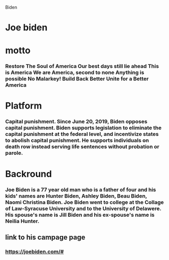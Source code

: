Biden
# Joe biden


# motto
### Restore The Soul of America Our best days still lie ahead This is America We are America, second to none Anything is possible No Malarkey! Build Back Better Unite for a Better America
# Platform

### Capital punishment. Since June 20, 2019, Biden opposes capital punishment. Biden supports legislation to eliminate the capital punishment at the federal level, and incentivize states to abolish capital punishment. He supports individuals on death row instead serving life sentences without probation or parole.
# Backround
### Joe Biden is a 77 year old man who is a father of four and his kids' names are Hunter Biden, Ashley Biden, Beau Biden, Naomi Christina Biden. Joe Biden went to college at the Collage of Law-Syracuse University and to the University of Delawere. His spouse's name is Jill Biden and his ex-spouse's name is Neilia Hunter.
## link to his campage page
### https://joebiden.com/#
